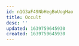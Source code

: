 ```yaml
---
id: n1G3aF49NbHegBoUogHao
title: Occult
desc: ''
updated: 1639759645930
created: 1639759645930
---
```


